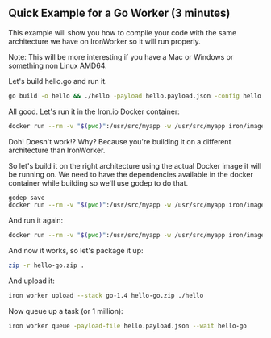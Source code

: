 ## Quick Example for a Go Worker (3 minutes)

This example will show you how to compile your code with the same architecture we have on IronWorker so it will
run properly.

Note: This will be more interesting if you have a Mac or Windows or something non Linux AMD64.

Let's build hello.go and run it.

```sh
go build -o hello && ./hello -payload hello.payload.json -config hello.config.yml -id 123
```

All good. Let's run it in the Iron.io Docker container:

```sh
docker run --rm -v "$(pwd)":/usr/src/myapp -w /usr/src/myapp iron/images:go-1.4 sh -c './hello -payload hello.payload.json -config hello.config.yml -id 123'
```

Doh!  Doesn't work!?  Why? Because you're building it on a different architecture than IronWorker.

So let's build it on the right architecture using the actual Docker image it will be running on. We need to have the
dependencies available in the docker container while building so we'll use godep to do that. 

```sh
godep save
docker run --rm -v "$(pwd)":/usr/src/myapp -w /usr/src/myapp iron/images:go-1.4 sh -c 'GOPATH=$GOPATH:"/usr/src/myapp/Godeps/_workspace" go build -o hello'
```

And run it again:

```sh
docker run --rm -v "$(pwd)":/usr/src/myapp -w /usr/src/myapp iron/images:go-1.4 sh -c './hello -payload hello.payload.json -config hello.config.yml -id 123'
```

And now it works, so let's package it up:

```sh
zip -r hello-go.zip .
```

And upload it:

```sh
iron worker upload --stack go-1.4 hello-go.zip ./hello
```

Now queue up a task (or 1 million):

```sh
iron worker queue -payload-file hello.payload.json --wait hello-go
```